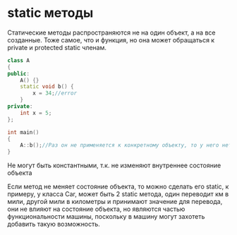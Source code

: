 # static методы
Статические методы распространяются не на один объект, а на все созданные. Тоже самое, что и функция, но она может обращаться к private и  protected static членам.

```cpp
class A
{
public:
	A() {}
	static void b() {
		x = 34;//error
	}
private:
	int x = 5;
};

int main()
{
	A::b();//Раз он не применяется к конкретному объекту, то у него нет неявного параметра this, поэтому нам не нужен какой-то объект для его вызова, но мы можем его вызывать с помощью объекта
}
```

Не могут быть константными, т.к. не изменяют внутреннее состояние объекта

Если метод не меняет состояние объекта, то можно сделать его static, к примеру, у класса Car, может быть 2 static метода, один переводит км в мили, другой мили в километры и принимают значение для перевода, они не влияют на состояние объекта, но являются частью функциональности машины, поскольку в машину могут захотеть добавить такую возможность.
